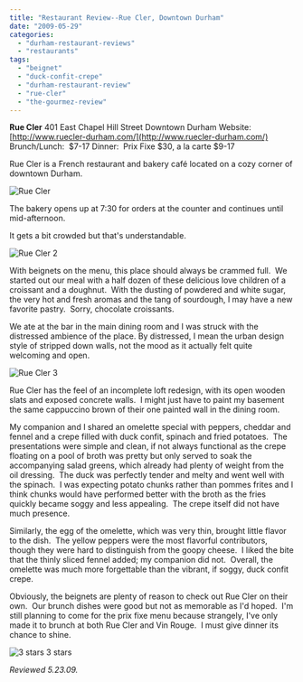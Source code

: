 ```yaml
---
title: "Restaurant Review--Rue Cler, Downtown Durham"
date: "2009-05-29"
categories:
  - "durham-restaurant-reviews"
  - "restaurants"
tags:
  - "beignet"
  - "duck-confit-crepe"
  - "durham-restaurant-review"
  - "rue-cler"
  - "the-gourmez-review"
---
```


**Rue Cler** 401 East Chapel Hill Street Downtown Durham Website:  [http://www.ruecler-durham.com/](http://www.ruecler-durham.com/) Brunch/Lunch:  $7-17 Dinner:  Prix Fixe $30, a la carte $9-17

Rue Cler is a French restaurant and bakery café located on a cozy corner of downtown Durham.

![](http://www.thegourmez.com/photos/ruecler.jpg "Rue Cler")

The bakery opens up at 7:30 for orders at the counter and continues until mid-afternoon.

It gets a bit crowded but that's understandable.

![](http://www.thegourmez.com/photos/ruecler2.jpg "Rue Cler 2")

With beignets on the menu, this place should always be crammed full.  We started out our meal with a half dozen of these delicious love children of a croissant and a doughnut.  With the dusting of powdered and white sugar, the very hot and fresh aromas and the tang of sourdough, I may have a new favorite pastry.  Sorry, chocolate croissants.

We ate at the bar in the main dining room and I was struck with the distressed ambience of the place. By distressed, I mean the urban design style of stripped down walls, not the mood as it actually felt quite welcoming and open.

![](http://www.thegourmez.com/photos/ruecler3.jpg "Rue Cler 3")

Rue Cler has the feel of an incomplete loft redesign, with its open wooden slats and exposed concrete walls.  I might just have to paint my basement the same cappuccino brown of their one painted wall in the dining room.

My companion and I shared an omelette special with peppers, cheddar and fennel and a crepe filled with duck confit, spinach and fried potatoes.  The presentations were simple and clean, if not always functional as the crepe floating on a pool of broth was pretty but only served to soak the accompanying salad greens, which already had plenty of weight from the oil dressing.  The duck was perfectly tender and melty and went well with the spinach.  I was expecting potato chunks rather than pommes frites and I think chunks would have performed better with the broth as the fries quickly became soggy and less appealing.  The crepe itself did not have much presence.

Similarly, the egg of the omelette, which was very thin, brought little flavor to the dish.  The yellow peppers were the most flavorful contributors, though they were hard to distinguish from the goopy cheese.  I liked the bite that the thinly sliced fennel added; my companion did not.  Overall, the omelette was much more forgettable than the vibrant, if soggy, duck confit crepe.

Obviously, the beignets are plenty of reason to check out Rue Cler on their own.  Our brunch dishes were good but not as memorable as I'd hoped.  I'm still planning to come for the prix fixe menu because strangely, I've only made it to brunch at both Rue Cler and Vin Rouge.  I must give dinner its chance to shine.




<div class="caption">

![3 stars](http://s3.amazonaws.com/thegourmez-wpmedia/2009/05/rating_avocado1.gif "rating_avocado1") 3 stars</div>


_Reviewed 5.23.09._
